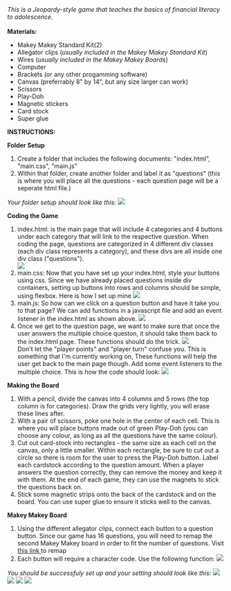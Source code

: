 <html>
<head>
<i>This is a Jeopardy-style game that teaches the basics of financial literacy to adolescence.</i>
</head>
<body>
<br>
<br>
<b>Materials: </b>
<ul>
<li> Makey Makey Standard Kit(2)</li> 
<li> Allegator clips (<i>usually included in the Makey Makey Standard Kit</i>)</li> 
<li> Wires (<i>usually included in the Makey Makey Boards</i>) </li> 
<li> Computer </li> 
<li> Brackets (or any other progamming software)</li> 
<li> Canvas (preferrably 8" by 14", but any size larger can work)</li> 
<li> Scissors</li> 
<li> Play-Doh</li> 
<li> Magnetic stickers</li>  
<li> Card stock </li> 
<li> Super glue</li> 
</ul>

<b>INSTRUCTIONS:</b>

<b>Folder Setup</b>
<ol>
<li> Create a folder that includes the following documents: "index.html", "main.css", "main.js" </li> 
<li> Within that folder, create another folder and label it as "questions" (this is where you will place all the questions - each question page will be a seperate html file.) </li> 
</ol>
<i>Your folder setup should look like this:</i> <img src="folder_setup.png">

<b>Coding the Game</b>
<ol>
<li> index.html: is the main page that will include 4 categories and 4 buttons under each category that will link to the respective question. When coding the page, questions are categorized in 4 different div classes (each div class represents a category), and these divs are all inside one div class ("questions"). </li> 
<img src="indexhtml.png">
<li> main.css: Now that you have set up your index.html, style your buttons using css. Since we have already placed questions inside div containers, setting up buttons into rows and columns should be simple, using flexbox. Here is how I set up mine <img src="maincss.png"></li> 
<li> main.js: So how can we click on a question button and have it take you to that page? We can add functions in a javascript file and add an event listener in the index.html as shown above. 
<img src="questionfunction.png"></li>
<li>Once we get to the question page, we want to make sure that once the user answers the multiple choice queston, it should take them back to the index.html page. These functions should do the trick. <img src="answered.png"> 
<br>Don't let the "player points" and "player turn" confuse you. This is something that I'm currently working on, These functions will help the user get back to the main page though. Add some event listeners to the multiple choice. This is how the code should look: <img src="answeredlistener.png"></li>
</ol>
<b>Making the Board</b>
<ol>
<li>With a pencil, divide the canvas into 4 columns and 5 rows (the top column is for categories). Draw the grids very lightly, you will erase these lines after.</li>
<li>With a pair of scissors, poke one hole in the center of each cell. This is where you will place buttons made out of green Play-Doh (you can choose any colour, as long as all the questions have the same colour). </li>
<li>Cut out card-stock into rectangles - the same size as each cell on the canvas, only a little smaller. Within each rectangle, be sure to cut out a circle so there is room for the user to press the Play-Doh button. Label each cardstock according to the question amount. When a player answers the question correctly, they can remove the money and keep it with them. At the end of each game, they can use the magnets to stick the questions back on. </li>
<li>Stick some magnetic strips onto the back of the cardstock and on the board. You can use super glue to ensure it sticks well to the canvas. </li>
</ol>
<b>Makey Makey Board</b>
<ol>
<li>Using the different allegator clips, connect each button to a question button. Since our game has 16 questions, you will need to remap the second Makey Makey board in order to fit the number of questions. Visit <a href="http://makeymakey.com/remap/">this link </a> to remap </li>
<li>Each button will require a character code. Use the following function: 
<img src="keycode.png"></li>
</ol>

<i>You should be successfuly set up and your setting should look like this:</i>
<img src="whole.jpg"> <img src="board.jpg"> <img src="screen.jpg"> <img src="questionexample.png">

</body>
</html>

